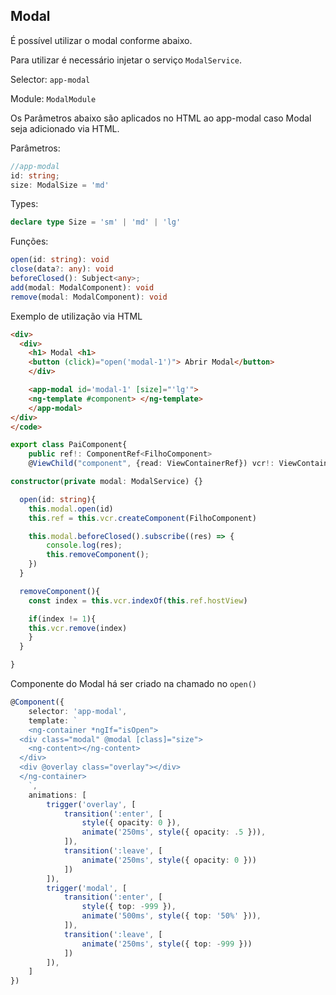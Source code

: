 <h2> Modal </h2>

É possível utilizar o modal conforme abaixo.

Para utilizar é necessário injetar o serviço `ModalService`.

Selector: `app-modal`

Module: `ModalModule`

Os Parâmetros abaixo são aplicados no HTML ao app-modal caso Modal seja adicionado via HTML.

Parâmetros:

```Typescript
//app-modal
id: string;
size: ModalSize = 'md'
```

Types:

```Typescript
declare type Size = 'sm' | 'md' | 'lg'
```

Funções:

```Typescript
open(id: string): void
close(data?: any): void
beforeClosed(): Subject<any>;
add(modal: ModalComponent): void
remove(modal: ModalComponent): void
```

Exemplo de utilização via HTML

```HTML
<div>
  <div>
	<h1> Modal <h1>
	<button (click)="open('modal-1')"> Abrir Modal</button>
	</div>

	<app-modal id='modal-1' [size]="'lg'">
	<ng-template #component> </ng-template>
	</app-modal>
</div>
</code>
```

```Typescript
export class PaiComponent{
	public ref!: ComponentRef<FilhoComponent>
	@ViewChild("component", {read: ViewContainerRef}) vcr!: ViewContainerRef;

constructor(private modal: ModalService) {}

  open(id: string){
    this.modal.open(id)
    this.ref = this.vcr.createComponent(FilhoComponent)

    this.modal.beforeClosed().subscribe((res) => {
    	console.log(res);
    	this.removeComponent();
    })
  }

  removeComponent(){
    const index = this.vcr.indexOf(this.ref.hostView)

    if(index != 1){
    this.vcr.remove(index)
    }
  }

}
```

Componente do Modal há ser criado na chamado no `open()`

```Typescript
@Component({
	selector: 'app-modal',
	template: `
	<ng-container *ngIf="isOpen">
  <div class="modal" @modal [class]="size">
    <ng-content></ng-content>
  </div>
  <div @overlay class="overlay"></div>
  </ng-container>
	`,
	animations: [
		trigger('overlay', [
			transition(':enter', [
				style({ opacity: 0 }),
				animate('250ms', style({ opacity: .5 })),
			]),
			transition(':leave', [
				animate('250ms', style({ opacity: 0 }))
			])
		]),
		trigger('modal', [
			transition(':enter', [
				style({ top: -999 }),
				animate('500ms', style({ top: '50%' })),
			]),
			transition(':leave', [
				animate('250ms', style({ top: -999 }))
			])
		]),
	]
})
```
